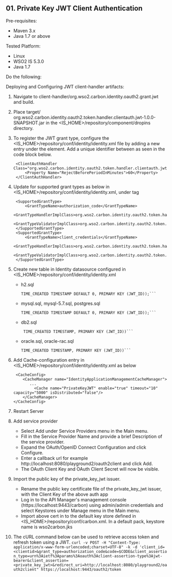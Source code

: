 ## 01. Private Key JWT Client Authentication 

Pre-requisites:

- Maven 3.x
- Java 1.7 or above

Tested Platform:

- Linux
- WSO2 IS 5.3.0
- Java 1.7

Do the following:

Deploying and Configuring JWT client-handler artifacts:
1. Navigate to client-handler/org.wso2.carbon.identity.oauth2.grant.jwt and build.

2. Place target/
org.wso2.carbon.identity.oauth2.token.handler.clientauth.jwt-1.0.0-SNAPSHOT.jar in the <IS_HOME>/repository/component/dropins directory.

3. To register the JWT grant type, configure the <IS_HOME>/repository/conf/identity/identity.xml file by adding a new entry under the <OAuth><ClientAuthHandlers> element. Add a unique <ClientAuthHandler> identifier between as seen in the code block below.

        <ClientAuthHandler Class="org.wso2.carbon.identity.oauth2.token.handler.clientauth.jwt.PrivateKeyJWTClientAuthHandler">
            <Property Name="RejectBeforePeriodInMinutes">60</Property>
        </ClientAuthHandler>
            
4. Update <GrantTypeValidatorImplClass> for supported grant types as below in <IS_HOME>/repository/conf/identity/identity.xml, under <SupportedGrantTypes> tag

        <SupportedGrantType>
            <GrantTypeName>authorization_code</GrantTypeName>
            <GrantTypeHandlerImplClass>org.wso2.carbon.identity.oauth2.token.handlers.grant.AuthorizationCodeGrantHandler</GrantTypeHandlerImplClass>
            <GrantTypeValidatorImplClass>org.wso2.carbon.identity.oauth2.token.handler.clientauth.jwt.validator.grant.JWTAuthorizationCodeGrantValidator</GrantTypeValidatorImplClass>
        </SupportedGrantType>
        <SupportedGrantType>
            <GrantTypeName>client_credentials</GrantTypeName>
            <GrantTypeHandlerImplClass>org.wso2.carbon.identity.oauth2.token.handlers.grant.ClientCredentialsGrantHandler</GrantTypeHandlerImplClass>
            <GrantTypeValidatorImplClass>org.wso2.carbon.identity.oauth2.token.handler.clientauth.jwt.validator.grant.JWTClientCredentialGrantValidator</GrantTypeValidatorImplClass>
        </SupportedGrantType>

5. Create new table in Identity datasource configured in <IS_HOME>/repository/conf/identity/identity.xml
   - h2.sql
       ```CREATE TABLE IF NOT EXISTS IDN_JWT_PRIVATE_KEY (JWT_ID VARCHAR(255), EXP_TIME TIMESTAMP DEFAULT 0,
       TIME_CREATED TIMESTAMP DEFAULT 0, PRIMARY KEY (JWT_ID));```
   - mysql.sql, mysql-5.7.sql, postgres.sql
       ```CREATE TABLE IF NOT EXISTS IDN_JWT_PRIVATE_KEY (JWT_ID VARCHAR(255), EXP_TIME TIMESTAMP DEFAULT 0,
       TIME_CREATED TIMESTAMP DEFAULT 0, PRIMARY KEY (JWT_ID));```

   - db2.sql
      ```CREATE TABLE IDN_JWT_PRIVATE_KEY (JWT_ID VARCHAR(255), EXP_TIME TIMESTAMP,
       TIME_CREATED TIMESTAMP, PRIMARY KEY (JWT_ID))```
   - oracle.sql, oracle-rac.sql
       ```CREATE TABLE IDN_JWT_PRIVATE_KEY (JWT_ID VARCHAR(255), EXP_TIME TIMESTAMP,
       TIME_CREATED TIMESTAMP, PRIMARY KEY (JWT_ID))```

6. Add Cache-configuration entry in <IS_HOME>/repository/conf/identity/identity.xml as below

        <CacheConfig>
           <CacheManager name="IdentityApplicationManagementCacheManager">
              ...
   	            <Cache name="PrivateKeyJWT" enable="true" timeout="10" capacity="5000" isDistributed="false"/>
           </CacheManager>
       </CacheConfig>
       
7. Restart Server
8. Add service provider
    - Select Add under Service Providers menu in the Main menu.
    - Fill in the Service Provider Name and provide a brief Description of the service provider.
    - Expand the OAuth/OpenID Connect Configuration and click Configure.
    - Enter a callback url for example http://localhost:8080/playground2/oauth2client and click Add.
    - The OAuth Client Key and OAuth Client Secret will now be visible.

9. Import the public key of the private_key_jwt issuer.
    - Rename the public key certificate file of the private_key_jwt issuer, with the Client Key of the above auth app
    - Log in to the API Manager's management console (https://localhost:9443/carbon) using admin/admin credentials and select Keystores under Manage menu in the Main menu.
    - Import above cert in to the default key store defined in <IS_HOME>/repository/conf/carbon.xml. In a default pack, keystore name is wso2carbon.jks

10. The cURL command below can be used to retrieve access token and refresh token using a JWT.
    ```curl -v POST -H "Content-Type: application/x-www-form-urlencoded;charset=UTF-8" -k -d 'client_id=<clientid>&grant_type=authorization_code&code=$CODE&client_assertion_type=urn%3Aietf%3Aparams%3Aoauth%3Aclient-assertion-type%3Ajwt-bearer&client_assertion=<private_key_jwt>&redirect_uri=http://localhost:8080/playground2/oauth2client" https://localhost:9443/oauth2/token```
